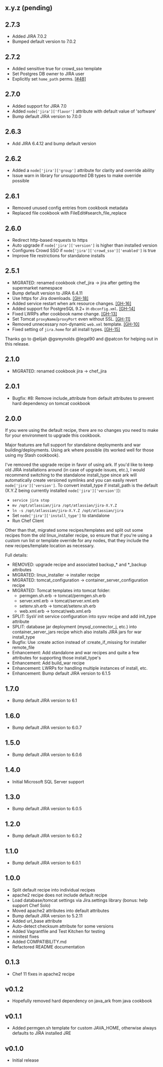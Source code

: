 ## x.y.z (pending)

## 2.7.3

* Added JIRA 7.0.2
* Bumped default version to 7.0.2

## 2.7.2

* Added sensitive true for crowd_sso template
* Set Postgres DB owner to JIRA user
* Explicitly set `home_path` perms.
  [[#48]](https://github.com/afklm/jira/issues/48)

## 2.7.0

* Added support for JIRA 7.0
* Added `node['jira']['flavor']` attribute with default value of 'software'
* Bump default JIRA version to 7.0.0

## 2.6.3

* Add JIRA 6.4.12 and bump default version

## 2.6.2

* Added a `node['jira']['group']` attribute for clarity and override ability
* Issue warn in library for unsupported DB types to make override possible

## 2.6.1

* Removed unused config entries from cookbook metadata
* Replaced file cookbook with FileEdit#search_file_replace

## 2.6.0

* Redirect http-based requests to https
* Auto upgrade if `node['jira']['version']` is higher than installed version
* Configures Crowd SSO if `node['jira']['crowd_sso']['enabled']` is true
* Improve file restrictions for standalone installs

## 2.5.1

* MIGRATED: renamed cookbook chef_jira -> jira after getting the supermarket
            namespace
* Bump default version to JIRA 6.4.11
* Use https for Jira downloads.
  [[GH-18]](https://github.com/afklm/jira/issues/18)
* Added service restart when ark resource changes.
  [[GH-16]](https://github.com/afklm/jira/issues/16)
* Added support for PostgreSQL 9.2+ in `dbconfig.xml`.
  [[GH-14]](https://github.com/afklm/jira/issues/14)
* Fixed LWRPs after cookbook name change.
  [[GH-13]](https://github.com/afklm/jira/pull/13)
* Set Tomcat `proxyName`/`proxyPort` even without SSL.
  [[GH-11]](https://github.com/afklm/jira/issues/11)
* Removed unnecessary non-dynamic `web.xml` template.
  [[GH-10]](https://github.com/afklm/jira/issues/10)
* Fixed setting of `jira.home` for all install types.
  [[GH-15]](https://github.com/afklm/jira/issues/15)

Thanks go to @elijah @gsreynolds @legal90 and @patcon for helping out in this
release.

## 2.1.0

* MIGRATED: renamed cookbook jira -> chef_jira

## 2.0.1

* Bugfix: #8: Remove include_attribute from default attributes to prevent hard dependency on tomcat cookbook

## 2.0.0

If you were using the default recipe, there are no changes you need to make for your environment to upgrade this cookbook.

Major features are full support for standalone deployments and war building/deployments. Using ark where possible (its worked well for those using my Stash cookbook).

I've removed the upgrade recipe in favor of using ark. If you'd like to keep old JIRA installations around (in case of upgrade issues, etc.), I would recommend switching to the standalone install_type since ark will automatically create versioned symlinks and you can easily revert `node['jira']['version']`. To convert install_type if install_path is the default (X.Y.Z being currently installed `node['jira']['version']`):
* `service jira stop`
* `mv /opt/atlassian/jira /opt/atlassian/jira-X.Y.Z`
* `ln -s /opt/atlassian/jira-X.Y.Z /opt/atlassian/jira`
* Set `node['jira']['install_type']` to standalone
* Run Chef Client

Other than that, migrated some recipes/templates and split out some recipes from the old linux_installer recipe, so ensure that if you're using a custom run list or template override for any nodes, that they include the new recipes/template location as necessary.

Full details:
* REMOVED: upgrade recipe and associated backup_* and *_backup attributes
* MIGRATED: linux_installer -> installer recipe
* MIGRATED: tomcat_configuration -> container_server_configuration recipe
* MIGRATED: Tomcat templates into tomcat folder:
  * permgen.sh.erb -> tomcat/permgen.sh.erb
  * server.xml.erb -> tomcat/server.xml.erb
  * setenv.sh.erb -> tomcat/setenv.sh.erb
  * web.xml.erb -> tomcat/web.xml.erb
* SPLIT: SysV init service configuration into sysv recipe and add init_type attribute
* SPLIT: database jar deployment (mysql_connector_j, etc.) into container_server_jars recipe which also installs JIRA jars for war install_type
* Bugfix: Use :create action instead of :create_if_missing for installer remote_file
* Enhancement: Add standalone and war recipes and quite a few attributes for supporting those install_type's
* Enhancement: Add build_war recipe
* Enhancement: LWRPs for handling multiple instances of install, etc.
* Enhancement: Bump default JIRA version to 6.1.5

## 1.7.0

* Bump default JIRA version to 6.1

## 1.6.0

* Bump default JIRA version to 6.0.7

## 1.5.0

* Bump default JIRA version to 6.0.6

## 1.4.0

* Initial Microsoft SQL Server support

## 1.3.0

* Bump default JIRA version to 6.0.5

## 1.2.0

* Bump default JIRA version to 6.0.2

## 1.1.0

* Bump default JIRA version to 6.0.1

## 1.0.0

* Split default recipe into individual recipes
* apache2 recipe does not include default recipe
* Load database/tomcat settings via Jira.settings library (bonus: help support Chef Solo)
* Moved apache2 attributes into default attributes
* Bump default JIRA version to 5.2.11
* Added url_base attribute
* Auto-detect checksum attribute for some versions
* Added Vagrantfile and Test Kitchen for testing
* minitest fixes
* Added COMPATIBILITY.md
* Refactored README documentation

## 0.1.3

* Chef 11 fixes in apache2 recipe

## v0.1.2

* Hopefully removed hard dependency on java_ark from java cookbook

## v0.1.1

* Added permgen.sh template for custom JAVA_HOME, otherwise always defaults to
  JIRA installed JRE

## v0.1.0

* Initial release
